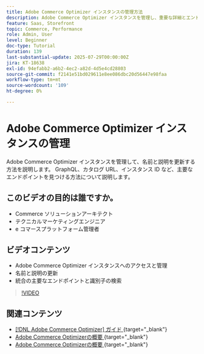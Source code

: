 ```yaml
---
title: Adobe Commerce Optimizer インスタンスの管理方法
description: Adobe Commerce Optimizer インスタンスを管理し、重要な詳細とエンドポイントを見つける方法を説明します
feature: Saas, Storefront
topic: Commerce, Performance
role: Admin, User
level: Beginner
doc-type: Tutorial
duration: 139
last-substantial-update: 2025-07-29T00:00:00Z
jira: KT-18638
exl-id: 94efabb2-a6b2-4ec2-a82d-4d5e4cd28803
source-git-commit: f2141e51bd029611e8ee086dbc20d56447e98faa
workflow-type: tm+mt
source-wordcount: '109'
ht-degree: 0%

---
```


# Adobe Commerce Optimizer インスタンスの管理

Adobe Commerce Optimizer インスタンスを管理して、名前と説明を更新する方法を説明します。  GraphQL、カタログ URL、インスタンス ID など、主要なエンドポイントを見つける方法について説明します。

## このビデオの目的は誰ですか。

* Commerce ソリューションアーキテクト
* テクニカルマーケティングエンジニア
* e コマースプラットフォーム管理者

## ビデオコンテンツ

* Adobe Commerce Optimizer インスタンスへのアクセスと管理
* 名前と説明の更新
* 統合の主要なエンドポイントと識別子の検索

>[!VIDEO](https://video.tv.adobe.com/v/3470232?learn=on&enablevpops)

## 関連コンテンツ

* [[!DNL Adobe Commerce Optimizer]  ガイド &#x200B;](https://experienceleague.adobe.com/ja/docs/commerce/optimizer/overview){target="_blank"}
* [Adobe Commerce Optimizerの概要 &#x200B;](https://experienceleague.adobe.com/ja/docs/commerce-learn/tutorials/adobe-commerce-optimizer/overview){target="_blank"}
* [Adobe Commerce Optimizerの概要 &#x200B;](https://experienceleague.adobe.com/ja/docs/commerce/optimizer/get-started){target="_blank"}
